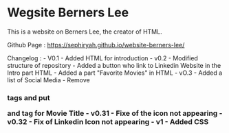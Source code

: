 # Wegsite Berners Lee

This is a website on Berners Lee, the creator of HTML.

Github Page : https://sephiryah.github.io/website-berners-lee/

Changelog : 
    - V0.1  - Added HTML for introduction
    - v0.2  - Modified structure of repository
            - Added a button who link to Linkedin Website in the Intro part HTML
            - Added a part "Favorite Movies" in HTML
    - vO.3  - Added a list of Social Media
            - Remove <h3> tags and put <p> and <strong> tag for Movie Title
    - v0.31 - Fixe of the icon not appearing
    - v0.32 - Fix of Linkedin Icon not appearing
    - v1    - Added CSS